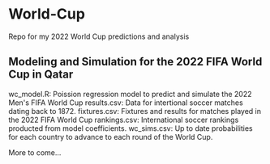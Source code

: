 # World-Cup
Repo for my 2022 World Cup predictions and analysis

## Modeling and Simulation for the 2022 FIFA World Cup in Qatar
wc_model.R: Poission regression model to predict and simulate the 2022 Men's FIFA World Cup
results.csv: Data for intertional soccer matches dating back to 1872.
fixtures.csv: Fixtures and results for matches played in the 2022 FIFA World Cup
rankings.csv: International soccer rankings producted from model coefficients.
wc_sims.csv: Up to date probabilities for each country to advance to each round of the World Cup.

More to come...

